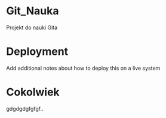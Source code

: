 # Git_Nauka

Projekt do nauki Gita

# Deployment
Add additional notes about how to deploy this on a live system

# Cokolwiek
gdgdgdgfgfgf..
